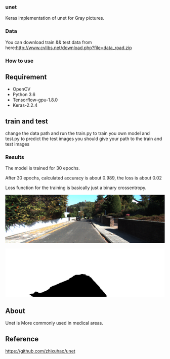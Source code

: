 ### unet
Keras implementation of unet for Gray pictures.
### Data
You can download train && test data from here:http://www.cvlibs.net/download.php?file=data_road.zip

### How to use
## Requirement
- OpenCV
- Python 3.6
- Tensorflow-gpu-1.8.0
- Keras-2.2.4
## train and test 
change the data path and run the train.py to train you own model and test.py to predict the test images
you should give your path to the train and test images 

### Results
The model is trained for 30 epochs.

After 30 epochs, calculated accuracy is about 0.989, the loss is about 0.02

Loss function for the training is basically just a binary crossentropy.

![image/test.png](image/test.png)

![image/test_predict.png](image/test_predict.png)


## About
Unet is More commonly used in medical areas.

## Reference
https://github.com/zhixuhao/unet


